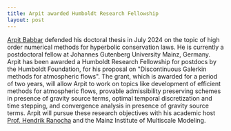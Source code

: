 ```yaml
---
title: Arpit awarded Humboldt Research Fellowship
layout: post
---
```


[Arpit Babbar](https://www.babbar.dev) defended his doctoral thesis in July 2024 on the topic of high order numerical methods for hyperbolic conservation laws. He is currently a postdoctoral fellow at Johannes Gutenberg University Mainz, Germany. Arpit has been awarded a Humboldt Research Fellowship for postdocs by the Humboldt Foundation, for his proposal on "Discontinuous Galerkin methods for atmospheric flows". The grant, which is awarded for a period of two years, will allow Arpit to work on topics like development of efficient methods for atmospheric flows, provable admissibility preserving schemes in presence of gravity source terms, optimal temporal discretization and time stepping, and convergence analysis in presence of gravity source terms. Arpit will pursue these research objectives with his academic host [Prof. Hendrik Ranocha](https://ranocha.de) and the Mainz Institute of Multiscale Modeling.
